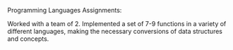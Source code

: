 Programming Languages Assignments:

Worked with a team of 2. Implemented a set of 7-9 functions in a variety of different languages, making the necessary conversions of data structures and concepts.
